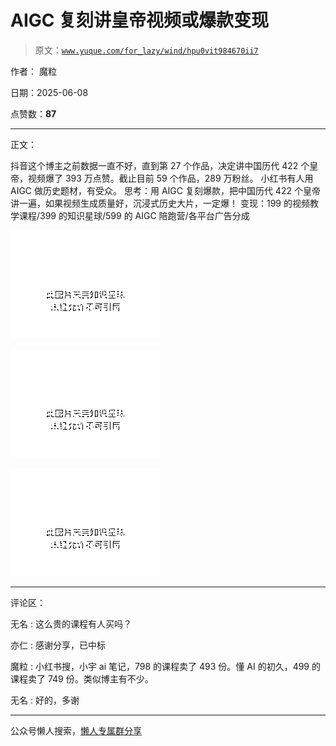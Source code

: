 # AIGC 复刻讲皇帝视频或爆款变现

> 原文：[`www.yuque.com/for_lazy/wind/hpu0vit984670ii7`](https://www.yuque.com/for_lazy/wind/hpu0vit984670ii7)

作者： 魔粒

日期：2025-06-08

点赞数：**87**

* * *

正文：

抖音这个博主之前数据一直不好，直到第 27 个作品，决定讲中国历代 422 个皇帝，视频爆了 393 万点赞。截止目前 59 个作品，289 万粉丝。
小红书有人用 AIGC 做历史题材，有受众。 思考：用 AIGC 复刻爆款，把中国历代 422 个皇帝讲一遍，如果视频生成质量好，沉浸式历史大片，一定爆！
变现：199 的视频教学课程/399 的知识星球/599 的 AIGC 陪跑营/各平台广告分成

![](img/99ec3a2cdf58fae37637fefef7d8a801.png "None")

![](img/2afc46b886cba9ebc62a936cf37fe572.png "None")

![](img/996245662471f3ffc7976fc573fc39c6.png "None")

* * *

评论区：

无名 : 这么贵的课程有人买吗？

亦仁 : 感谢分享，已中标

魔粒 : 小红书搜，小宇 ai 笔记，798 的课程卖了 493 份。懂 AI 的初久，499 的课程卖了 749 份。类似博主有不少。

无名 : 好的，多谢

* * *

公众号懒人搜索，[懒人专属群分享](https://lazybook.fun/#/blog/group)